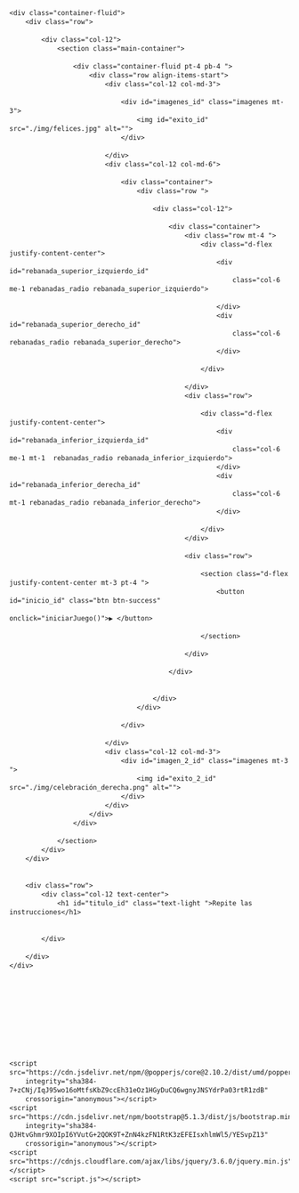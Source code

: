 <!DOCTYPE html>
<html lang="en">

<head>
    <meta charset="UTF-8">
    <link href="https://cdn.jsdelivr.net/npm/bootstrap@5.1.3/dist/css/bootstrap.min.css" rel="stylesheet"
        integrity="sha384-1BmE4kWBq78iYhFldvKuhfTAU6auU8tT94WrHftjDbrCEXSU1oBoqyl2QvZ6jIW3" crossorigin="anonymous">
    <link rel="stylesheet" href="estilos.css">
    <link rel="stylesheet" href="https://cdnjs.cloudflare.com/ajax/libs/animate.css/4.1.1/animate.min.css" />
    <link rel="shortcut icon" href="img/circulo.png">
    <!-- surang de flaticon -->
    <title>Sigue al Instrucciones</title>

</head>

<body class=" bg-dark m-0 p-0 ">

    <div class="container-fluid">
        <div class="row">

            <div class="col-12">
                <section class="main-container">

                    <div class="container-fluid pt-4 pb-4 ">
                        <div class="row align-items-start">
                            <div class="col-12 col-md-3">

                                <div id="imagenes_id" class="imagenes mt-3">
                                    <img id="exito_id" src="./img/felices.jpg" alt="">
                                </div>

                            </div>
                            <div class="col-12 col-md-6">

                                <div class="container">
                                    <div class="row ">

                                        <div class="col-12">

                                            <div class="container">
                                                <div class="row mt-4 ">
                                                    <div class="d-flex justify-content-center">
                                                        <div id="rebanada_superior_izquierdo_id"
                                                            class="col-6 me-1 rebanadas_radio rebanada_superior_izquierdo">

                                                        </div>
                                                        <div id="rebanada_superior_derecho_id"
                                                            class="col-6  rebanadas_radio rebanada_superior_derecho">
                                                        </div>

                                                    </div>

                                                </div>
                                                <div class="row">

                                                    <div class="d-flex justify-content-center">
                                                        <div id="rebanada_inferior_izquierda_id"
                                                            class="col-6 me-1 mt-1  rebanadas_radio rebanada_inferior_izquierdo">
                                                        </div>
                                                        <div id="rebanada_inferior_derecha_id"
                                                            class="col-6 mt-1 rebanadas_radio rebanada_inferior_derecho">
                                                        </div>

                                                    </div>
                                                </div>

                                                <div class="row">

                                                    <section class="d-flex justify-content-center mt-3 pt-4 ">
                                                        <button id="inicio_id" class="btn btn-success"
                                                            onclick="iniciarJuego()">▶ </button>

                                                    </section>

                                                </div>

                                            </div>


                                        </div>
                                    </div>

                                </div>

                            </div>
                            <div class="col-12 col-md-3">
                                <div id="imagen_2_id" class="imagenes mt-3 ">
                                    <img id="exito_2_id" src="./img/celebración_derecha.png" alt="">
                                </div>
                            </div>
                        </div>
                    </div>

                </section>
            </div>
        </div>


        <div class="row">
            <div class="col-12 text-center">
                <h1 id="titulo_id" class="text-light ">Repite las instrucciones</h1>


            </div>

        </div>
    </div>










    <script src="https://cdn.jsdelivr.net/npm/@popperjs/core@2.10.2/dist/umd/popper.min.js"
        integrity="sha384-7+zCNj/IqJ95wo16oMtfsKbZ9ccEh31eOz1HGyDuCQ6wgnyJNSYdrPa03rtR1zdB"
        crossorigin="anonymous"></script>
    <script src="https://cdn.jsdelivr.net/npm/bootstrap@5.1.3/dist/js/bootstrap.min.js"
        integrity="sha384-QJHtvGhmr9XOIpI6YVutG+2QOK9T+ZnN4kzFN1RtK3zEFEIsxhlmWl5/YESvpZ13"
        crossorigin="anonymous"></script>
    <script src="https://cdnjs.cloudflare.com/ajax/libs/jquery/3.6.0/jquery.min.js"></script>
    <script src="script.js"></script>
</body>

</html>